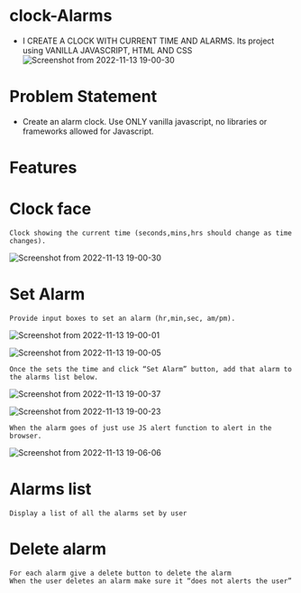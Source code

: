 # clock-Alarms
 * I CREATE A CLOCK WITH CURRENT TIME AND ALARMS. Its project using VANILLA JAVASCRIPT, HTML AND CSS
 ![Screenshot from 2022-11-13 19-00-30](https://user-images.githubusercontent.com/61360147/201524723-4da9512b-07df-432a-bbe6-d019bec19b8a.png)

 
# Problem Statement
 * Create an alarm clock. Use ONLY vanilla javascript, no libraries or frameworks allowed for Javascript.

# Features 
 # Clock face
    Clock showing the current time (seconds,mins,hrs should change as time changes).

![Screenshot from 2022-11-13 19-00-30](https://user-images.githubusercontent.com/61360147/201524920-dced45f0-48f4-46dd-8bac-ae0003d85033.png)


 # Set Alarm
    Provide input boxes to set an alarm (hr,min,sec, am/pm).
  ![Screenshot from 2022-11-13 19-00-01](https://user-images.githubusercontent.com/61360147/201524783-34a784b9-4836-4d95-8aa2-cffc0ab59f92.png)
  
  ![Screenshot from 2022-11-13 19-00-05](https://user-images.githubusercontent.com/61360147/201524792-4b98cb3d-6f5a-4ae1-b6ac-b2907cc0191a.png)


    Once the sets the time and click “Set Alarm” button, add that alarm to the alarms list below.
   ![Screenshot from 2022-11-13 19-00-37](https://user-images.githubusercontent.com/61360147/201524819-9fb7e8d9-05ed-457e-88b2-2efe9e3525f8.png)
   
   ![Screenshot from 2022-11-13 19-00-23](https://user-images.githubusercontent.com/61360147/201524831-2493b02d-9338-45b8-a49b-7b0dedcaaa83.png)


    When the alarm goes of just use JS alert function to alert in the browser.
   
   ![Screenshot from 2022-11-13 19-06-06](https://user-images.githubusercontent.com/61360147/201524841-2cd05b01-4fc6-45a5-94ad-9045e7351827.png)

    
 # Alarms list
    Display a list of all the alarms set by user
 # Delete alarm
    For each alarm give a delete button to delete the alarm
    When the user deletes an alarm make sure it “does not alerts the user”




